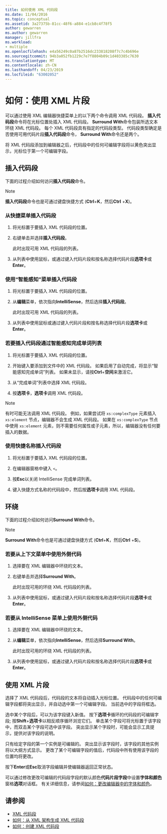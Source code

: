 ```yaml
---
title: 如何使用 XML 代码段
ms.date: 11/04/2016
ms.topic: conceptual
ms.assetid: 3a27375b-81cc-48f6-a884-e1cb8c4f78f5
author: gewarren
ms.author: gewarren
manager: jillfra
ms.workload:
- multiple
ms.openlocfilehash: e4a56249c0a87b2516dc233818208f7c7c4b696e
ms.sourcegitcommit: 94b3a052fb1229c7e7f8804b09c1d403385c7630
ms.translationtype: MT
ms.contentlocale: zh-CN
ms.lasthandoff: 04/23/2019
ms.locfileid: "63002052"
---
```

# <a name="how-to-use-xml-snippets"></a>如何：使用 XML 片段

可以通过使用 XML 编辑器快捷菜单上的以下两个命令调用 XML 代码段。 **插入代码段**命令将在光标位置处插入 XML 代码段。 **Surround With**命令包装所选文本环绕 XML 代码段。 每个 XML 代码段具有指定的代码段类型。 代码段类型确定是否使用可用代码片段**插入代码段**命令， **Surround With**命令还是两个。

将 XML 代码段添加到编辑器之后，代码段中的任何可编辑字段将以黄色突出显示，光标位于第一个可编辑字段。

## <a name="insert-snippet"></a>插入代码段

下面的过程介绍如何访问**插入代码段**命令。

> [!NOTE]
> **插入代码段**命令也是可通过键盘快捷方式 (**Ctrl**+**K**，然后**Ctrl** +**X**)。

### <a name="to-insert-snippets-from-the-shortcut-menu"></a>从快捷菜单插入代码段

1. 将光标置于要插入 XML 代码段的位置。

2. 右键单击并选择**插入代码段**。

   此时出现可用 XML 代码段的列表。

3. 从列表中使用鼠标，或通过键入代码片段和按名称选择代码片段**选项卡**或**Enter**。

### <a name="to-insert-snippets-using-the-intellisense-menu"></a>使用“智能感知”菜单插入代码段

1. 将光标置于要插入 XML 代码段的位置。

2. 从**编辑**菜单，依次指向**IntelliSense**，然后选择**插入代码段**。

   此时出现可用 XML 代码段的列表。

3. 从列表中使用鼠标或通过键入代码片段和按名称选择代码片段**选项卡**或**Enter**。

### <a name="to-insert-snippets-through-the-intellisense-complete-word-list"></a>若要插入代码段通过智能感知完成单词列表

1. 将光标置于要插入 XML 代码段的位置。

2. 开始键入要添加到文件中的 XML 代码段。 如果启用了自动完成，将显示“智能感知完成单词”列表。 如果未显示，请按**Ctrl**+**空间**来激活它。

3. 从“完成单词”列表中选择 XML 代码段。

4. 按**选项卡**，**选项卡**调用 XML 代码段。

> [!NOTE]
> 有时可能无法调用 XML 代码段。 例如，如果尝试将 `xs:complexType` 元素插入 `xs:element` 节点，编辑器不会生成 XML 代码段。 如果在 `xs:complexType` 节点中使用 `xs:element` 元素，则不需要任何属性或子元素，所以，编辑器没有任何要插入的数据。

### <a name="to-insert-snippets-using-the-shortcut-name"></a>使用快捷名称插入代码段

1. 将光标置于要插入 XML 代码段的位置。

2. 在编辑器窗格中键入 `<`。

3. 按**Esc**以关闭 IntelliSense 完成单词列表。

4. 键入快捷方式名称的代码段中，然后按**选项卡**调用 XML 代码段。

## <a name="surround-with"></a>环绕

下面的过程介绍如何访问**Surround With**命令。

> [!NOTE]
> **Surround With**命令也是可通过键盘快捷方式 (**Ctrl**+**K**，然后**Ctrl** +**S**)。

### <a name="to-use-surround-with-from-the-context-menu"></a>若要从上下文菜单中使用外侧代码

1. 选择要在 XML 编辑器中环绕的文本。

2. 右键单击并选择**Surround With**。

   此时出现可用的环绕 XML 代码段的列表。

3. 从列表中使用鼠标，或通过键入代码片段和按名称选择代码片段**选项卡**或**Enter**。

### <a name="to-use-surround-with-from-the-intellisense-menu"></a>若要从 IntelliSense 菜单上使用外侧代码

1. 选择要在 XML 编辑器中环绕的文本。

2. 从**编辑**菜单，依次指向**IntelliSense**，然后选择**Surround With**。

   此时出现可用的环绕 XML 代码段的列表。

3. 从列表中使用鼠标，或通过键入代码片段和按名称选择代码片段**选项卡**或**Enter**。

## <a name="use-xml-snippets"></a>使用 XML 片段

选择了 XML 代码段后，代码段的文本将自动插入光标位置。 代码段中的任何可编辑字段都将突出显示，并自动选中第一个可编辑字段。 当前选中的字段将框选。

选中某个字段后，可以为该字段键入新值。 按下**选项卡**循环的代码段的可编辑字段; 按**Shift**+**选项卡**以相反顺序循环浏览它们。 单击某个字段可将光标置于该字段中，而双击某个字段可选中该字段。 突出显示某个字段时，可能会显示工具提示，提供对该字段的说明。

只有给定字段的第一个实例是可编辑的。 突出显示该字段时，该字段的其他实例将以大纲方式显示。 更改了某个可编辑字段的值后，代码段中所有使用该字段的位置均将更改。

按下**Enter**或**Esc**取消字段编辑并使编辑器返回正常状态。

可以通过修改更改可编辑的代码段字段的默认颜色**代码片段字段**中设置**字体和颜色**窗格**选项**对话框。 有关详细信息，请参阅[如何：更改编辑器中的字体和颜色](../ide/reference/how-to-change-fonts-and-colors-in-the-editor.md)。

## <a name="see-also"></a>请参阅

- [XML 代码段](../xml-tools/xml-snippets.md)
- [如何：从 XML 架构生成 XML 代码段](../xml-tools/how-to-generate-an-xml-snippet-from-an-xml-schema.md)
- [如何：创建 XML 代码段](../xml-tools/how-to-create-xml-snippets.md)